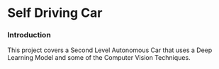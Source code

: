# Self Driving Car 
### Introduction
This project covers a Second Level Autonomous Car that uses a Deep Learning Model and some of the Computer Vision Techniques.
